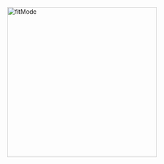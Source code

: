 
<img width="350" alt="fitMode" src="https://github.com/user-attachments/assets/5704e940-dcef-4049-822a-70eada01ad06" />
